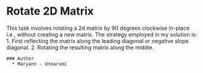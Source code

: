 # Rotate 2D Matrix

This task involves rotating a 2d matrix by 90 degrees clockwise in-place i.e.,
without creating a new matrix.
The strategy employed in my solution is:
    1. First reflecting the matrix along the leading diagonal or negative slope
       diagonal.
    2. Rotating the resulting matrix along the middle.
    
    ### Author
      * Maryann - Unoarumi 
      
